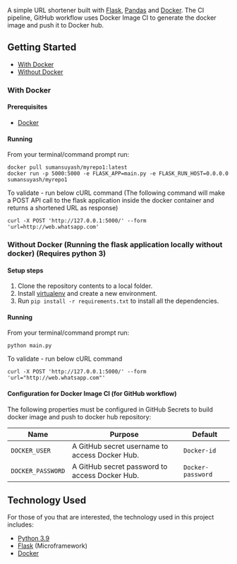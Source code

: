 
A simple URL shortener built with [Flask](http://flask.pocoo.org/), [Pandas](https://pandas.pydata.org/) and [Docker](https://www.docker.com/). The CI pipeline, GitHub workflow uses Docker Image CI to generate the docker image and push it to Docker hub.

## Getting Started

* [With Docker](#with-docker)
* [Without Docker](#without-docker)

### With Docker

#### Prerequisites

* [Docker](https://www.docker.com/)

#### Running

From your terminal/command prompt run:

```
docker pull sumansuyash/myrepo1:latest
docker run -p 5000:5000 -e FLASK_APP=main.py -e FLASK_RUN_HOST=0.0.0.0 sumansuyash/myrepo1
```

To validate - run below cURL command (The following command will make a POST API call to the flask application inside the docker container and returns a shortened URL as response)
```
curl -X POST 'http://127.0.0.1:5000/' --form 'url=http://web.whatsapp.com'
```

### Without Docker (Running the flask application locally without docker) (Requires python 3)

#### Setup steps

1. Clone the repository contents to a local folder.
2. Install [virtualenv](https://pypi.org/project/virtualenv/) and create a new environment.
2. Run `pip install -r requirements.txt` to install all the dependencies.

#### Running

From your terminal/command prompt run:

```
python main.py
```

To validate - run below cURL command
```
curl -X POST 'http://127.0.0.1:5000/' --form 'url="http://web.whatsapp.com"'
```

#### Configuration for Docker Image CI (for GitHub workflow)

The following properties must be configured in GitHub Secrets to build docker image and push to docker hub repository:

| Name                    | Purpose                                                          | Default              |
| ----------------------- | ---------------------------------------------------------------- | -------------------- |
| `DOCKER_USER`           | A GitHub secret username to access Docker Hub.                   | `Docker-id`          |
| `DOCKER_PASSWORD`       | A GitHub secret password to access Docker Hub.                   | `Docker-password`    |

## Technology Used

For those of you that are interested, the technology used in this project includes:

* [Python 3.9](https://www.python.org/downloads/release/python-390/)
* [Flask](http://flask.pocoo.org/) (Microframework)
* [Docker](https://www.docker.com/)
